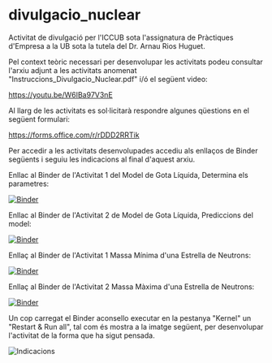 # divulgacio_nuclear
Activitat de divulgació per l'ICCUB sota l'assignatura de Pràctiques d'Empresa a la UB sota la tutela del Dr. Arnau Rios Huguet.

Pel context teòric necessari per desenvolupar les activitats podeu consultar l'arxiu adjunt a les activitats anomenat "Instruccions_Divulgacio_Nuclear.pdf" i/ó el següent video:

https://youtu.be/W6IBa97V3nE

Al llarg de les activitats es sol·licitarà respondre algunes qüestions en el següent formulari:

https://forms.office.com/r/rDDD2RRTik

Per accedir a les activitats desenvolupades accediu als enllaços de Binder següents i seguiu les indicacions al final d'aquest arxiu.

Enllac al Binder de l'Activitat 1 del Model de Gota Líquida, Determina els parametres:

[![Binder](https://mybinder.org/badge_logo.svg)](https://mybinder.org/v2/gh/dpascuso/divulgacio_nuclear/HEAD?filepath=MGL_Find_Parameters.ipynb)

Enllac al Binder de l'Activitat 2 de Model de Gota Líquida, Prediccions del model:

[![Binder](https://mybinder.org/badge_logo.svg)](https://mybinder.org/v2/gh/dpascuso/divulgacio_nuclear/HEAD?filepath=MGL_Prediction.ipynb)

Enllaç al Binder de l'Activitat 1 Massa Mínima d'una Estrella de Neutrons:

[![Binder](https://mybinder.org/badge_logo.svg)](https://mybinder.org/v2/gh/dpascuso/divulgacio_nuclear/HEAD?filepath=Neutron_Star_Minimum_Mass.ipynb)

Enllaç al Binder de l'Activitat 2 Massa Màxima d'una Estrella de Neutrons:

[![Binder](https://mybinder.org/badge_logo.svg)](https://mybinder.org/v2/gh/dpascuso/divulgacio_nuclear/HEAD?filepath=Neutron_Star_Maximum_Mass.ipynb)

Un cop carregat el Binder aconsello executar en la pestanya "Kernel" un "Restart & Run all", tal com és mostra a la imatge següent, per desenvolupar l'activitat de la forma que ha sigut pensada.

![Indicacions](https://user-images.githubusercontent.com/86967725/126076120-5efa1bd7-9872-4394-92b3-aae5333687bf.png)

